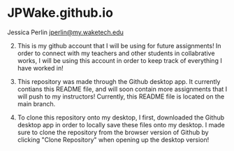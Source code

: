 # JPWake.github.io

Jessica Perlin jperlin@my.waketech.edu

2. This is my github account that I will be using for future assignments!
In order to connect with my teachers and other students in collabrative works, I will be using this account in order to keep track of everything I have worked in!

3. This repository was made through the Github desktop app. It currently contians this README file,
and will soon contain more assignments that I will push to my instructors! Currently, this README file is located on the main branch.

4. To clone this repository onto my desktop, I first, downloaded the Github desktop app in order to locally save these files onto my desktop.
I made sure to clone the repository from the browser version of Github by clicking "Clone Repository" when opening up the desktop version!
